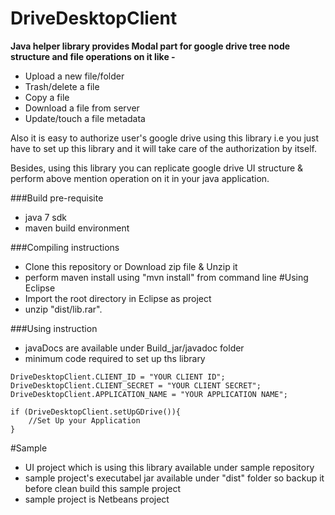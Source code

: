 DriveDesktopClient
==================

**Java helper library provides Modal part for google drive tree node structure and file operations on it like -**

- Upload a new file/folder
- Trash/delete a file
- Copy a file
- Download a file from server
- Update/touch a file metadata

Also it is easy to authorize user's google drive using this library i.e you just have to set up this library and it will take care
of the authorization by itself.

Besides, using this library you can replicate google drive UI structure & perform above mention operation on it in your java application.

###Build pre-requisite
* java 7 sdk 
* maven build environment

###Compiling instructions
* Clone this repository or Download zip file & Unzip it
* perform maven install using "mvn install" from command line 
    #Using Eclipse
* Import the root directory in Eclipse as project
* unzip "dist/lib.rar".

###Using instruction 
* javaDocs are available under Build_jar/javadoc folder
* minimum code required to set up ths library
```
DriveDesktopClient.CLIENT_ID = "YOUR CLIENT ID";
DriveDesktopClient.CLIENT_SECRET = "YOUR CLIENT SECRET";
DriveDesktopClient.APPLICATION_NAME = "YOUR APPLICATION NAME";

if (DriveDesktopClient.setUpGDrive()){
    //Set Up your Application
}
  ```
  
#Sample 
* UI project which is using this library available under sample repository 
* sample project's executabel jar available under "dist" folder so backup it before clean build this sample project
* sample project is Netbeans project 
